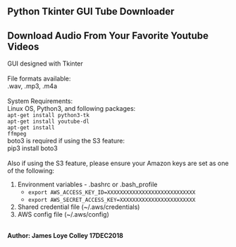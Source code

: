 ## Python Tkinter GUI Tube Downloader
## Download Audio From Your Favorite Youtube Videos


GUI designed with Tkinter
<br><br>
File formats available:
<br>
.wav, .mp3, .m4a
<br><br>
System Requirements:
<br>
Linux OS, Python3, and following packages:
<br>
<code>apt-get install python3-tk</code>
<br>
<code>apt-get install youtube-dl</code>
<br>
<code>apt-get install ffmpeg</code>
<br>
boto3 is required if using the S3 feature:
<br>
pip3 install boto3
<br><br>
Also if using the S3 feature, please ensure your
Amazon keys are set as one of the following:
<br>
<ol>
  <li>
    Environment variables - .bashrc or .bash_profile
    <ul>
      <li><code>export AWS_ACCESS_KEY_ID=XXXXXXXXXXXXXXXXXXXXXXXXXXXX</code></li>
      <li><code>export AWS_SECRET_ACCESS_KEY=XXXXXXXXXXXXXXXXXXXXXXXX</code></li>
    </ul>
  </li>
  <li>
    Shared credential file (~/.aws/credentials)
  </li>
  <li>
    AWS config file (~/.aws/config)
  </li>
</ol>
<br
<hr>
<b>Author: James Loye Colley  17DEC2018</b>
